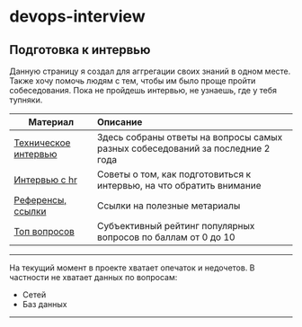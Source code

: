 # devops-interview
## Подготовка к интервью

Данную страницу я создал для аггрегации своих знаний в одном месте.
Также хочу помочь людям с тем, чтобы им было проще пройти собеседования.
Пока не пройдешь интервью, не узнаешь, где у тебя тупняки.


| Материал                                                                                      | Описание                                                                         |
| --------------------------------------------------------------------------------------------- |:---------------------------------------------------------------------------------|
| [Техническое интервью](https://github.com/Swfuse/devops-interview/blob/main/interview.md)     |  Здесь собраны ответы на вопросы самых разных собеседований за последние 2 года  |
| [Интервью с hr](https://github.com/Swfuse/devops-interview/blob/main/interview-hr-tips.md)    |  Советы о том, как подготовиться к интервью, на что обратить внимание            |
| [Референсы, ссылки](https://github.com/Swfuse/devops-interview/blob/main/references.md)       |  Ссылки на полезные метариалы                                                    |
| [Топ вопросов](https://docs.google.com/spreadsheets/d/1WPOMAkQFL1zkAC6Uvt5lk7lwpeNkVaaaX07OPyzu0fk/edit?usp=sharing) | Субъективный рейтинг популярных вопросов по баллам от 0 до 10 |


---

На текущий момент в проекте хватает опечаток и недочетов.
В частности не хватает данных по вопросам:
- Сетей
- Баз данных

---
